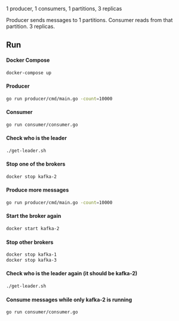 1 producer, 1 consumers, 1 partitions, 3 replicas

Producer sends messages to 1 partitions. Consumer reads from that partition. 3 replicas.

## Run

#### Docker Compose

```bash
docker-compose up
```

#### Producer

```bash
go run producer/cmd/main.go -count=10000
```

#### Consumer

```bash
go run consumer/consumer.go
```

#### Check who is the leader

```bash
./get-leader.sh
```

#### Stop one of the brokers

```bash
docker stop kafka-2
```

#### Produce more messages

```bash
go run producer/cmd/main.go -count=10000
```

#### Start the broker again

```bash
docker start kafka-2
```

#### Stop other brokers

```bash
docker stop kafka-1
docker stop kafka-3
```

#### Check who is the leader again (it should be kafka-2)

```bash
./get-leader.sh
```

#### Consume messages while only kafka-2 is running

```bash
go run consumer/consumer.go
```
